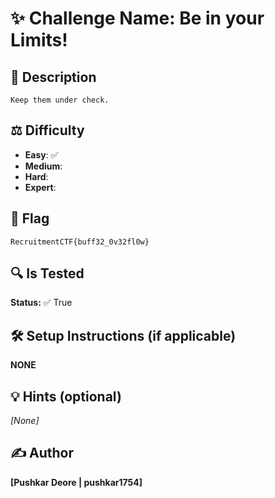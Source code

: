 # ✨ Challenge Name: **Be in your Limits!**

## 📜 Description
```
Keep them under check.
```

## ⚖️ Difficulty
- **Easy**: ✅
- **Medium**: 
- **Hard**: 
- **Expert**: 

## 🚩 Flag
`RecruitmentCTF{buff32_0v32fl0w}`

## 🔍 Is Tested
**Status:** ✅ True

## 🛠️ Setup Instructions (if applicable)
**NONE**

## 💡 Hints (optional)
_[None]_

## ✍️ Author
**[Pushkar Deore | pushkar1754]**

